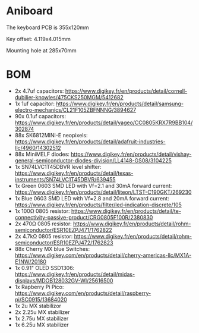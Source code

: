 # Aniboard

The keyboard PCB is 355x120mm

Key offset: 4.119x4.015mm

Mounting hole at 285x70mm

# BOM
- 2x 4.7uf capacitors: https://www.digikey.fr/en/products/detail/cornell-dubilier-knowles/475CKS250MGM/5412682
- 1x 1uf capacitor: https://www.digikey.fr/en/products/detail/samsung-electro-mechanics/CL21F105ZBFNNNG/3894627
- 90x 0.1uf capacitors: https://www.digikey.fr/en/products/detail/yageo/CC0805KRX7R9BB104/302874
- 88x SK6812MINI-E neopixels: https://www.digikey.fr/en/products/detail/adafruit-industries-llc/4960/14302512
- 88x MiniMELF diodes: https://www.digikey.fr/en/products/detail/vishay-general-semiconductor-diodes-division/LL4148-GS08/3104225
- 1x SN74LVC1T45DBVR level shifter: https://www.digikey.fr/en/products/detail/texas-instruments/SN74LVC1T45DBVR/639455
- 1x Green 0603 SMD LED with Vf=2.1 and 30mA forward current: https://www.digikey.fr/en/products/detail/liteon/LTST-C190GKT/269230
- 1x Blue 0603 SMD LED with Vf=2.8 and 20mA forward current: https://www.digikey.fr/en/products/filter/led-indication-discrete/105
- 1x 100Ω 0805 resistor: https://www.digikey.fr/en/products/detail/te-connectivity-passive-product/CRG0805F100R/2380830
- 2x 470Ω 0805 resistor: https://www.digikey.fr/en/products/detail/rohm-semiconductor/ESR10EZPJ471/1762822
- 2x 4.7kΩ 0805 resistor: https://www.digikey.fr/en/products/detail/rohm-semiconductor/ESR10EZPJ472/1762823
- 88x Cherry MX blue Switches: https://www.digikey.com/en/products/detail/cherry-americas-llc/MX1A-E1NW/20180
- 1x 0.91" OLED SSD1306: https://www.digikey.fr/en/products/detail/midas-displays/MDOB128032GV-WI/25616500
- 1x Rapberry Pi Pico: https://www.digikey.com/en/products/detail/raspberry-pi/SC0915/13684020
- 1x 2u MX stabilizor
- 2x 2.25u MX stabilizer
- 1x 2.75u MX stabilizer
- 1x 6.25u MX stabilizer
